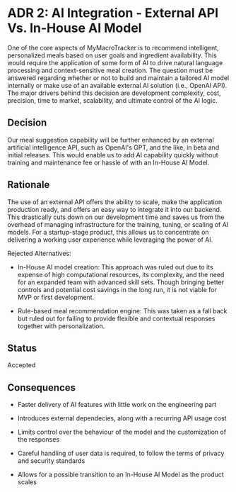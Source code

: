 # ADR 2: AI Integration - External API Vs. In-House AI Model
One of the core aspects of MyMacroTracker is to recommend intelligent, personalized meals based on user goals and ingredient availability. This would require the application of some form of AI to drive natural language processing and context-sensitive meal creation. The question must be answered regarding whether or not to build and maintain a tailored AI model internally or make use of an available external AI solution (i.e., OpenAI API). The major drivers behind this decision are development complexity, cost, precision, time to market, scalability, and ultimate control of the AI logic.

## Decision 
Our meal suggestion capability will be further enhanced by an external artificial intelligence API, such as OpenAI's GPT, and the like, in beta and initial releases. This would enable us to add AI capability quickly without training and maintenance fee or hassle of with an In-House AI Model.

## Rationale 
The use of an external API offers the ability to scale, make the application production ready, and offers an easy way to integrate it into our backend. This drastically cuts down on our development time and saves us from the overhead of managing infrastructure for the training, tuning, or scaling of AI models. For a startup-stage product, this allows us to concentrate on delivering a working user experience while leveraging the power of AI.

Rejected Alternatives:

- In-House AI model creation: This approach was ruled out due to its expense of high computational resources, its complexity, and the need for an expanded team with advanced skill sets. Though bringing better controls and potential cost savings in the long run, it is not viable for MVP or first development.

- Rule-based meal recommendation engine: This was taken as a fall back but ruled out for failing to provide flexible and contextual responses together with personalization.

## Status
Accepted

## Consequences
- Faster delivery of AI features with little work on the engineering part 

- Introduces external dependecies, along with a recurring API usage cost

- Limits control over the behaviour of the model and the customization of the responses 

- Careful handling of user data is required, to follow the terms of privacy and security standards

- Allows for a possible transition to an In-House AI Model as the product scales
